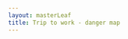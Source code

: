 ```yaml
---
layout: masterLeaf
title: Trip to work - danger map
---
```


 <script src="http://cdn.leafletjs.com/leaflet-0.7.2/leaflet.js"></script>
 
  <div id="map"></div>
  
<script>
		var map = L.map('map').setView([53.8, -1.5], 13);

		L.tileLayer('http://{s}.tile.openstreetmap.org/{z}/{x}/{y}.png', {
			maxZoom: 18,
			attribution: 'Map data &copy; <a href="http://openstreetmap.org">OpenStreetMap</a> contributors, <a href="http://creativecommons.org/licenses/by-sa/2.0/">CC-BY-SA</a>, Imagery Â© <a href="http://cloudmade.com">CloudMade</a>'
		}).addTo(map);
  </script>

